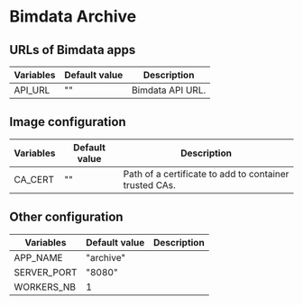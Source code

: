 # Bimdata Archive

## URLs of Bimdata apps
| Variables   | Default value | Description             |
|-------------|---------------|-------------------------|
| API_URL     | ""            | Bimdata API URL.        |

## Image configuration
| Variables            | Default value | Description                                            |
|----------------------|---------------|--------------------------------------------------------|
| CA_CERT              | ""            | Path of a certificate to add to container trusted CAs. |

## Other configuration
| Variables                        | Default value | Description |
|----------------------------------|---------------|-------------|
| APP_NAME                         | "archive"     |             |
| SERVER_PORT                      | "8080"        |             |
| WORKERS_NB                       | 1             |             |
